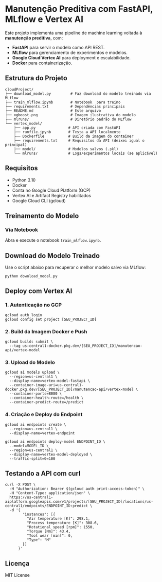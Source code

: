 # Manutenção Preditiva com FastAPI, MLflow e Vertex AI

Este projeto implementa uma pipeline de machine learning voltada à **manutenção preditiva**, com:

- **FastAPI** para servir o modelo como API REST.
- **MLflow** para gerenciamento de experimentos e modelos.
- **Google Cloud Vertex AI** para deployment e escalabilidade.
- **Docker** para containerização.

## Estrutura do Projeto

```
cloudProject/
├── download_model.py         # Faz download do modelo treinado via MLflow
├── train_mlflow.ipynb        # Notebook  para treino
├── requirements.txt          # Dependências principais
├── README.md                 # Este arquivo
├── xgboost.png               # Imagem ilustrativa do modelo
├── mlruns/                   # Diretório padrão do MLflow
└── vertex_model/
    ├── app.py               # API criada com FastAPI
    ├── runfile.ipynb        # Testa a API localmente
    ├── Dockerfile           # Build da imagem do container
    ├── requirements.txt     # Requisitos da API (deixei igual o principal)
    ├── model/               # Modelos salvos (.pkl)
    └── mlruns/              # Logs/experimentos locais (se aplicável)
```

## Requisitos

- Python 3.10
- Docker
- Conta no Google Cloud Platform (GCP)
- Vertex AI e Artifact Registry habilitados
- Google Cloud CLI (gcloud)

## Treinamento do Modelo

### Via Notebook
Abra e execute o notebook `train_mlflow.ipynb`.

## Download do Modelo Treinado

Use o script abaixo para recuperar o melhor modelo salvo via MLflow:

```
python download_model.py
```

## Deploy com Vertex AI

### 1. Autenticação no GCP
```
gcloud auth login
gcloud config set project [SEU_PROJECT_ID]
```

### 2. Build da Imagem Docker e Push
```
gcloud builds submit \
  --tag us-central1-docker.pkg.dev/[SEU_PROJECT_ID]/manutencao-api/vertex-model
```

### 3. Upload do Modelo
```
gcloud ai models upload \
  --region=us-central1 \
  --display-name=vertex-model-fastapi \
  --container-image-uri=us-central1-docker.pkg.dev/[SEU_PROJECT_ID]/manutencao-api/vertex-model \
  --container-ports=8080 \
  --container-health-route=/health \
  --container-predict-route=/predict
```

### 4. Criação e Deploy do Endpoint
```
gcloud ai endpoints create \
  --region=us-central1 \
  --display-name=vertex-endpoint

gcloud ai endpoints deploy-model ENDPOINT_ID \
  --model=MODEL_ID \
  --region=us-central1 \
  --display-name=vertex-model-deployed \
  --traffic-split=0=100
```

## Testando a API com curl

```
curl -X POST \
  -H "Authorization: Bearer $(gcloud auth print-access-token)" \
  -H "Content-Type: application/json" \
  https://us-central1-aiplatform.googleapis.com/v1/projects/[SEU_PROJECT_ID]/locations/us-central1/endpoints/ENDPOINT_ID:predict \
  -d '{
        "instances": [{
          "Air temperature [K]": 298.1,
          "Process temperature [K]": 308.6,
          "Rotational speed [rpm]": 1550,
          "Torque [Nm]": 43.4,
          "Tool wear [min]": 0,
          "Type": "M"
        }]
      }'
```

## Licença

MIT License

